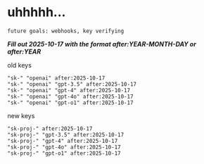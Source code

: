 # uhhhhh...

`future goals: webhooks, key verifying`



***Fill out 2025-10-17 with the format after:YEAR-MONTH-DAY or after:YEAR***

old keys
```
"sk-" "openai" after:2025-10-17
"sk-" "openai" "gpt-3.5" after:2025-10-17
"sk-" "openai" "gpt-4" after:2025-10-17
"sk-" "openai" "gpt-4o" after:2025-10-17
"sk-" "openai" "gpt-o1" after:2025-10-17
```

new keys
```
"sk-proj-" after:2025-10-17
"sk-proj-" "gpt-3.5" after:2025-10-17
"sk-proj-" "gpt-4" after:2025-10-17
"sk-proj-" "gpt-4o" after:2025-10-17
"sk-proj-" "gpt-o1" after:2025-10-17
```
